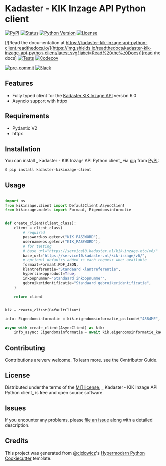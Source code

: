 # Kadaster - KIK Inzage API Python client

[![PyPI](https://img.shields.io/pypi/v/kadaster-kikinzage-client.svg)][pypi status]
[![Status](https://img.shields.io/pypi/status/kadaster-kikinzage-client.svg)][pypi status]
[![Python Version](https://img.shields.io/pypi/pyversions/kadaster-kikinzage-client)][pypi status]
[![License](https://img.shields.io/pypi/l/kadaster-kikinzage-client)][license]

[![Read the documentation at https://kadaster-kik-inzage-api-python-client.readthedocs.io/](https://img.shields.io/readthedocs/kadaster-kik-inzage-api-python-client/latest.svg?label=Read%20the%20Docs)][read the docs]
[![Tests](https://github.com/foarsitter/kadaster-kik-inzage-api-python-client/workflows/Tests/badge.svg)][tests]
[![Codecov](https://codecov.io/gh/foarsitter/kadaster-kik-inzage-api-python-client/branch/main/graph/badge.svg)][codecov]

[![pre-commit](https://img.shields.io/badge/pre--commit-enabled-brightgreen?logo=pre-commit&logoColor=white)][pre-commit]
[![Black](https://img.shields.io/badge/code%20style-black-000000.svg)][black]

[pypi status]: https://pypi.org/project/kadaster-kikinzage-client/
[read the docs]: https://kadaster-kik-inzage-api-python-client.readthedocs.io/
[tests]: https://github.com/foarsitter/kadaster-kik-inzage-api-python-client/actions?workflow=Tests
[codecov]: https://app.codecov.io/gh/foarsitter/kadaster-kik-inzage-api-python-client
[pre-commit]: https://github.com/pre-commit/pre-commit
[black]: https://github.com/psf/black

## Features

- Fully typed client for the [Kadaster KIK Inzage API] version 6.0
- Asyncio support with httpx

## Requirements

- Pydantic V2
- httpx

## Installation

You can install _ Kadaster - KIK Inzage API Python client_ via [pip] from [PyPI]:

```console
$ pip install kadaster-kikinzage-client
```

## Usage

```python

import os
from kikinzage.client import DefaultClient,AsyncClient
from kikinzage.models import Formaat, Eigendomsinformatie


def create_client(client_class):
    client = client_class(
        # required
        password=os.getenv("KIK_PASSWORD"),
        username=os.getenv("KIK_PASSWORD"),
        # for testing
        # base_url="https://service10.kadaster.nl/kik-inzage-eto/v6/"
        base_url="https://service10.kadaster.nl/kik-inzage/v6/",
        # optional defaults added to each request when available
        formaat=Formaat.PDF_JSON,
        klantreferentie="Standaard klantreferentie",
        hyperlinkopproduct=True,
        inkoopnummer="Standaard inkoopnummer",
        gebruikeridentificatie="Standaard gebruikeridentificatie",
    )

    return client


kik = create_client(DefaultClient)

info: Eigendomsinformatie = kik.eigendomsinformatie_postcode("4884ME", "16")

async with create_client(AsyncClient) as kik:
    info_async: Eigendomsinformatie = await kik.eigendomsinformatie_kadastraalobjectidentificatie("BRD01K:G:0000", "1")

```

## Contributing

Contributions are very welcome.
To learn more, see the [Contributor Guide].

## License

Distributed under the terms of the [MIT license][license],
_ Kadaster - KIK Inzage API Python client_ is free and open source software.

## Issues

If you encounter any problems,
please [file an issue] along with a detailed description.

## Credits

This project was generated from [@cjolowicz]'s [Hypermodern Python Cookiecutter] template.

[@cjolowicz]: https://github.com/cjolowicz
[pypi]: https://pypi.org/
[hypermodern python cookiecutter]: https://github.com/cjolowicz/cookiecutter-hypermodern-python
[file an issue]: https://github.com/foarsitter/kadaster-kik-inzage-api-python-client/issues
[pip]: https://pip.pypa.io/
[kadaster kik inzage api]: https://developer.kadaster.nl/schemas/-/categories/2669182

<!-- github-only -->

[license]: https://github.com/foarsitter/kadaster-kik-inzage-api-python-client/blob/main/LICENSE
[contributor guide]: https://github.com/foarsitter/kadaster-kik-inzage-api-python-client/blob/main/CONTRIBUTING.md
[command-line reference]: https://kadaster-kik-inzage-api-python-client.readthedocs.io/en/latest/usage.html
